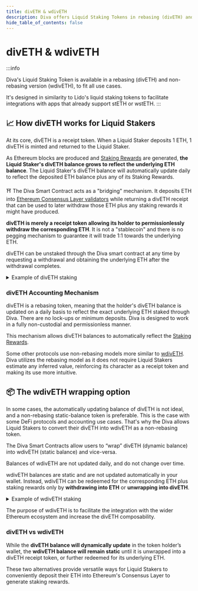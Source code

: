 ```yaml
---
title: divETH & wdivETH
description: Diva offers Liquid Staking Tokens in rebasing (divETH) and non-rebasing (wdivETH) flavors.
hide_table_of_contents: false
---
```


# divETH & wdivETH

:::info

Diva's Liquid Staking Token is available in a rebasing (divETH) and non-rebasing version (wdivETH), to fit all use cases.

It's designed in similarity to Lido's liquid staking tokens to facilitate integrations with apps that already support stETH or wstETH.
:::



## 📈 How divETH works for Liquid Stakers

At its core, divETH is a receipt token. When a Liquid Staker deposits 1 ETH, 1 divETH is minted and returned to the Liquid Staker.

As Ethereum blocks are produced and [Staking Rewards](staking-rewards) are generated, **the Liquid Staker's divETH balance grows to reflect the underlying ETH balance**. The Liquid Staker's divETH balance will automatically update daily to reflect the deposited ETH balance plus any of its Staking Rewards.

⛩️ The Diva Smart Contract acts as a "bridging" mechanism. It deposits ETH into [Ethereum Consensus Layer validators](glossary#validator) while returning a divETH receipt that can be used to later withdraw those ETH plus any staking rewards it might have produced.

**divETH is merely a receipt token allowing its holder to permissionlessly withdraw the corresponding ETH**. It is not a "stablecoin" and there is no pegging mechanism to guarantee it will trade 1:1 towards the underlying ETH.

divETH can be unstaked through the Diva smart contract at any time by requesting a withdrawal and obtaining the underlying ETH after the withdrawal completes.

<details>
  <summary>Example of divETH staking</summary>
  <div>
    <ul>
        <li>A Liquid Staker deposits 1 ETH into the Diva Smart Contract and obtains 1 divETH in their wallet.</li>
        <li>1 year later, the <a href="/staking-rewards">Staking Rewards</a> have been 5% and the Liquid Staker sees 1.05 divETH in their wallet.</li>
        <li>2 years later, it returns 5% more, so those 1.05 divETH further become 1.1025 divETH.</li>
        <li>The Liquid Staker decides to withdraw (un-stake) the 1.1025 divETH with the Diva Smart Contract and obtains 1.1025 ETH in return.</li>
    </ul>
  </div>
</details>


### divETH Accounting Mechanism

divETH is a rebasing token, meaning that the holder's divETH balance is updated on a daily basis to reflect the exact underlying ETH staked through Diva. There are no lock-ups or minimum deposits. Diva is designed to work in a fully non-custodial and permissionless manner.

This mechanism allows divETH balances to automatically reflect the [Staking Rewards](staking-rewards).

Some other protocols use non-rebasing models more similar to [wdivETH](#the-wdiveth-wrapping-option). Diva utilizes the rebasing model as it does not require Liquid Stakers estimate any inferred value, reinforcing its character as a receipt token and making its use more intuitive.

## 📦 The wdivETH wrapping option

In some cases, the automatically updating balance of divETH is not ideal, and a non-rebasing static-balance token is preferable. This is the case with some DeFi protocols and accounting use cases. That's why the Diva allows Liquid Stakers to convert their divETH into wdivETH as a non-rebasing token.

The Diva Smart Contracts allow users to “wrap” divETH (dynamic balance) into wdivETH (static balance) and vice-versa.

Balances of wdivETH are not updated daily, and do not change over time.

wdivETH balances are static and are not updated automatically in your wallet. Instead, wdivETH can be redeemed for the corresponding ETH plus staking rewards only by **withdrawing into ETH** or **unwrapping into divETH**.

<details>
  <summary>Example of wdivETH staking</summary>
  <div>
    <ul>
        <li>A Liquid Staker deposits 1 ETH into the Diva Smart Contract and obtains 1 divETH in their wallet.</li>
        <li>They wrap 1 divETH to obtain 1 wdivETH. (This exchange rate is not fixed 1:1).</li>
        <li>1 year later, the <a href="/staking-rewards">Staking Rewards</a> have been 5%. They still has 1 wdivETH, but it is now worth 1.05 ETH, as the underlying ETH increased from the staking rewards.</li>
        <li>2 years later, they still have 1 wdivETH but it's now worth 1.1025 ETH.</li>
        <li>They decides to unwrap the 1 wdivETH, and obtains 1.1025 divETH.</li>
        <li>The 1.1025 divETH is withdrawn (un-staked) with the Diva Smart Contract and becomes 1.1025 ETH.</li>
    </ul>
  </div>
</details>

The purpose of wdivETH is to facilitate the integration with the wider Ethereum ecosystem and increase the divETH composability.

### divETH vs wdivETH

While the **divETH balance will dynamically update** in the token holder’s wallet, the **wdivETH balance will remain static** until it is unwrapped into a divETH receipt token, or further redeemed for its underlying ETH.

These two alternatives provide versatile ways for Liquid Stakers to conveniently deposit their ETH into Ethereum's Consensus Layer to generate staking rewards.
